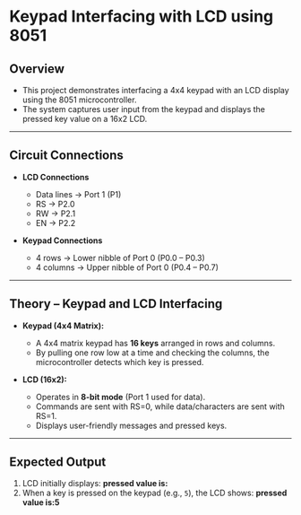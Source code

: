 # **Keypad Interfacing with LCD using 8051**

## Overview
* This project demonstrates interfacing a 4x4 keypad with an LCD display using the 8051 microcontroller.  
* The system captures user input from the keypad and displays the pressed key value on a 16x2 LCD.

---

## Circuit Connections
* **LCD Connections**  
  * Data lines → Port 1 (P1)  
  * RS → P2.0  
  * RW → P2.1  
  * EN → P2.2  

* **Keypad Connections**  
  * 4 rows → Lower nibble of Port 0 (P0.0 – P0.3)  
  * 4 columns → Upper nibble of Port 0 (P0.4 – P0.7)  

---

## Theory – Keypad and LCD Interfacing
* **Keypad (4x4 Matrix):**  
  * A 4x4 matrix keypad has **16 keys** arranged in rows and columns.  
  * By pulling one row low at a time and checking the columns, the microcontroller detects which key is pressed.  

* **LCD (16x2):**  
  * Operates in **8-bit mode** (Port 1 used for data).  
  * Commands are sent with RS=0, while data/characters are sent with RS=1.  
  - Displays user-friendly messages and pressed keys.  

---

## Expected Output
1. LCD initially displays:  **pressed value is:**
2. When a key is pressed on the keypad (e.g., `5`), the LCD shows:  **pressed value is:5**
